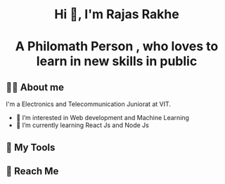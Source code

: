 <h1 align="center">Hi 👋, I'm Rajas Rakhe</h1>
<h1 align="center">A Philomath Person , who loves to learn in new skills in public</h1>

## :man_technologist: About me

I'm a Electronics and Telecommunication Juniorat at VIT.
- 👀 I’m interested in Web development and Machine Learning 
- 🌱 I’m currently learning React Js and Node Js

## :toolbox: My Tools

## :incoming_envelope: Reach Me

